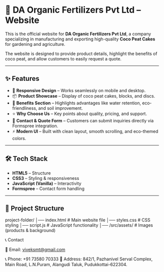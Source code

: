 # 🌱 DA Organic Fertilizers Pvt Ltd – Website

This is the official website for **DA Organic Fertilizers Pvt Ltd**, a company specializing in manufacturing and exporting high-quality **Coco Peat Cakes** for gardening and agriculture.  

The website is designed to provide product details, highlight the benefits of coco peat, and allow customers to easily request a quote.

---

## ✨ Features
- 📱 **Responsive Design** – Works seamlessly on mobile and desktop.  
- 📦 **Product Showcase** – Display of coco peat cakes, blocks, and discs.  
- 🌿 **Benefits Section** – Highlights advantages like water retention, eco-friendliness, and soil improvement.  
- ⭐ **Why Choose Us** – Key points about quality, pricing, and support.  
- 📩 **Contact & Quote Form** – Customers can submit inquiries directly via Formspree integration.  
- ⚡ **Modern UI** – Built with clean layout, smooth scrolling, and eco-themed colors.  

---

## 🛠️ Tech Stack
- **HTML5** – Structure  
- **CSS3** – Styling & responsiveness  
- **JavaScript (Vanilla)** – Interactivity  
- **Formspree** – Contact form handling  

---

## 📂 Project Structure
project-folder/
│── index.html # Main website file
│── styles.css # CSS styling
│── script.js # JavaScript functionality
│── /src/assets/ # Images (products & background)

📞 Contact

📧 Email: viveksmt@gmail.com

📞 Phone: +91 73580 70333
📍 Address:
842/1, Pazhanivel Serval Complex, Main Road,
L.N.Puram, Alangudi Taluk, Pudukkottai-622304.